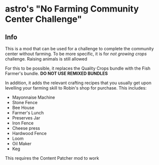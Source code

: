 # astro's "No Farming Community Center Challenge"

## Info
This is a mod that can be used for a challenge to complete the community center without farming.
To be more specific, it is for *not growing crops* challenge. Raising animals is still allowed

For this to be possible, it replaces the Quality Crops bundle with the Fish Farmer's bundle.
**DO NOT USE REMIXED BUNDLES**

In addition, it adds the relevant crafting recipes that you usually get upon levelling your farming skill to Robin's shop for purchase.
This includes:
* Mayonnaise Machine
* Stone Fence
* Bee House
* Farmer's Lunch
* Preserves Jar
* Iron Fence
* Cheese press
* Hardwood Fence
* Loom
* Oil Maker
* Keg



This requires the Content Patcher mod to work
